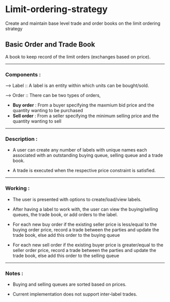 # Limit-ordering-strategy
Create and maintain base level trade and order books on the limit ordering strategy



## Basic Order and Trade Book

A book to keep record of the limit orders (exchanges based on price).

__________________________
### Components :

--> Label :: A label is an entity within which units can be bought/sold.
             
--> Order :: There can be two types of orders,

* **Buy order**
	: From a buyer specifying the maxmium bid price and the quantity wanting to be purchased
* **Sell order**
	: From a seller specifying the minimum selling price and the quantity wanting to sell

__________________________
### Description :

* A user can create any number of labels with unique names each associated with an outstanding buying queue, selling queue and a trade book.

* A trade is executed when the respective price constraint is satisfied. 

__________________________
### Working :

* The user is presented with options to create/load/view labels.

* After having a label to work with, the user can view the buying/selling queues, the trade book, or add orders to the label.

* For each new buy order if the existing seller price is less/equal to the buying order price, record a trade between the parties and update the trade book, else add this order to the buying queue

* For each new sell order if the existing buyer price is greater/equal to the seller order price, record a trade between the parties and update the trade book, else add this order to the selling queue		

__________________________
### Notes :

* Buying and selling queues are sorted based on prices.

* Current implementation does not support inter-label trades.

